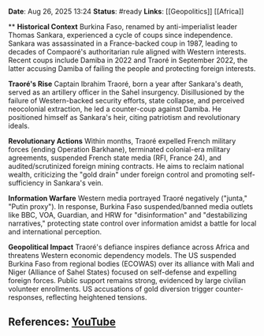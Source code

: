 **Date**: Aug 26, 2025 13:24
**Status**: #ready 
**Links**: [[Geopolitics]] [[Africa]]

**
**Historical Context**
Burkina Faso, renamed by anti-imperialist leader Thomas Sankara, experienced a cycle of coups since independence. Sankara was assassinated in a France-backed coup in 1987, leading to decades of Compaoré's authoritarian rule aligned with Western interests. Recent coups include Damiba in 2022 and Traoré in September 2022, the latter accusing Damiba of failing the people and protecting foreign interests.

**Traoré's Rise**
Captain Ibrahim Traoré, born a year after Sankara's death, served as an artillery officer in the Sahel insurgency. Disillusioned by the failure of Western-backed security efforts, state collapse, and perceived neocolonial extraction, he led a counter-coup against Damiba. He positioned himself as Sankara's heir, citing patriotism and revolutionary ideals.

**Revolutionary Actions**
Within months, Traoré expelled French military forces (ending Operation Barkhane), terminated colonial-era military agreements, suspended French state media (RFI, France 24), and audited/scrutinized foreign mining contracts. He aims to reclaim national wealth, criticizing the "gold drain" under foreign control and promoting self-sufficiency in Sankara's vein.

**Information Warfare**
Western media portrayed Traoré negatively ("junta," "Putin proxy"). In response, Burkina Faso suspended/banned media outlets like BBC, VOA, Guardian, and HRW for "disinformation" and "destabilizing narratives," protecting state control over information amidst a battle for local and international perception.

**Geopolitical Impact**
Traoré's defiance inspires defiance across Africa and threatens Western economic dependency models. The US suspended Burkina Faso from regional bodies (ECOWAS) over its alliance with Mali and Niger (Alliance of Sahel States) focused on self-defense and expelling foreign forces. Public support remains strong, evidenced by large civilian volunteer enrollments. US accusations of gold diversion trigger counter-responses, reflecting heightened tensions.

## References: [YouTube](https://www.youtube.com/watch?v=rbTkVPaSeio)

